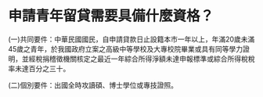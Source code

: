 # 申請青年留貸需要具備什麼資格？

(一)共同要件：中華民國國民，自申請貸款日止設籍本市一年以上，年滿20歲未滿45歲之青年，於我國政府立案之高級中等學校及大專校院畢業或具有同等學力證明，並經稅捐稽徵機關核定之最近一年綜合所得淨額未達申報標準或綜合所得稅稅率未達百分之三十。

(二)個別要件：出國全時攻讀碩、博士學位或專技證照。
